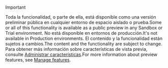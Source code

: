> [!IMPORTANT]
> <span data-ttu-id="dc32e-101">Toda la funcionalidad, o parte de ella, está disponible como una versión preliminar pública en cualquier entorno de espacio aislado o prueba.</span><span class="sxs-lookup"><span data-stu-id="dc32e-101">Some or all of this functionality is available as a public preview in any Sandbox or Trial environment.</span></span> <span data-ttu-id="dc32e-102">No está disponible en entornos de producción.</span><span class="sxs-lookup"><span data-stu-id="dc32e-102">It's not available in Production environments.</span></span> <span data-ttu-id="dc32e-103">El contenido y la funcionalidad están sujetos a cambios.</span><span class="sxs-lookup"><span data-stu-id="dc32e-103">The content and the functionality are subject to change.</span></span> <span data-ttu-id="dc32e-104">Para obtener más información sobre características de vista previa, consulte [Administrar características](../hr-admin-manage-features.md).</span><span class="sxs-lookup"><span data-stu-id="dc32e-104">For more information about preview features, see [Manage features](../hr-admin-manage-features.md).</span></span>